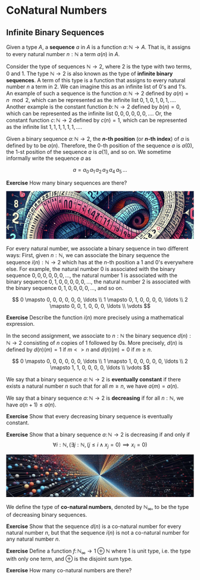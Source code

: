 # CoNatural Numbers

## Infinite Binary Sequences


Given a type $A$, a **sequence** $a$ in $A$ is a function $a \colon \mathbb{N} \to A$. That is, it assigns to every natural number $n : \mathbb{N}$ a term $a(n)$ in $A$. 

Consider the type of sequences $\mathbb{N} \to 2$, where $2$ is the type with two terms, $0$ and $1$. The type $\mathbb{N} \to 2$ is also known as the type of **infinite binary sequences**. A term of this type is a function that assigns to every natural number $n$ a term in $2$. We can imagine this as an infinite list of $0$'s and $1$'s. An example of such a sequence is the function $a \colon \mathbb{N} \to 2$ defined by $a(n) = n \mod 2$, which can be represented as the infinite list $0, 1, 0, 1, 0, 1, \ldots$. Another example is the constant function $b \colon \mathbb{N} \to 2$ defined by $b(n) = 0$, which can be represented as the infinite list $0, 0, 0, 0, 0, 0, \ldots$. Or, the constant function $c \colon \mathbb{N} \to 2$ defined by $c(n) = 1$, which can be represented as the infinite list $1, 1, 1, 1, 1, 1, \ldots$. 

Given a binary sequence $a \colon \mathbb{N} \to 2$, the **$n$-th position** (or **$n$-th index**) of $a$ is defined by to be $a(n)$. Therefore, the $0$-th position of the sequence $a$ is $a(0)$, the $1$-st position of the sequence $a$ is $a(1)$, and so on. We sometime informally write the sequence $a$ as

$$ a = a_0 \, a_1 \, a_2 \, a_3 \, a_4 \, a_5 \, \ldots $$

**Exercise** 
How many binary sequences are there?

![Conatural1](./seq1.jpeg)

For every natural number, we associate a binary sequence in two different ways: First, given $n : \mathbb{N}$, we can associate the binary sequence the sequence $i(n) : \mathbb{N} \to 2$ which has at the $n$-th position a $1$ and $0$'s everywhere else.  For example, the natural number $0$ is associated with the binary sequence $0, 0, 0, 0, 0, 0, \ldots$, the natural number $1$ is associated with the binary sequence $0, 1, 0, 0, 0, 0, 0, \ldots$, the natural number $2$ is associated with the binary sequence $0, 1, 0, 0, 0, 0, \ldots$, and so on.

$$
0 \mapsto 0, 0, 0, 0, 0, 0, \ldots \\
1 \mapsto 0, 1, 0, 0, 0, 0, \ldots \\
2 \mapsto 0, 0, 1, 0, 0, 0, \ldots \\ 
\vdots
$$


**Exercise** 
Describe the function $i(n)$ more precisely using a mathematical expression. 

In the second assignment, we associate to $n : \mathbb{N}$ the binary sequence $d(n) : \mathbb{N} \to 2$ consisting of $n$ copies of $1$ followed by $0$s. More precisely, $d(n)$ is defined by $d(n)(m) = 1$ if $m <> n$ and $d(n)(m) = 0$ if $m \geq n$.


$$
0 \mapsto 0, 0, 0, 0, 0, 0, \ldots \\
1 \mapsto 1, 0, 0, 0, 0, 0, \ldots \\
2 \mapsto 1, 1, 0, 0, 0, 0, \ldots \\
\vdots
$$

We say that a binary sequence $a \colon \mathbb{N} \to 2$ is **eventually constant** if there exists a natural number $n$ such that for all $m \geq n$, we have $a(m) = a(n)$.

We say that a binary sequence $a \colon \mathbb{N} \to 2$ is **decreasing** if for all $n : \mathbb{N}$, we have $a(n + 1) \le a (n)$. 

**Exercise**
Show that every decreasing binary sequence is eventually constant.

**Exercise**
Show that a binary sequence $a \colon \mathbb{N} \to 2$ is decreasing if and only if 
$$ \forall i : \mathbb{N} , \big( \exists j : \mathbb{N} ,  (j\leq i \land x_j =0 ) \implies x_i=0 \big) $$



![Conatural2](./seq2.jpeg)



We define the type of **co-natural numbers**, denoted by $\mathbb{N}_\infty$, to be the type of decreasing binary sequences.

**Exercise**
Show that the sequence $d(n)$ is a co-natural number for every natural number $n$, but that the sequence $i(n)$ is not a co-natural number for any natural number $n$.

**Exercise**
Define a function $f \colon \mathbb{N}_\infty \to 1 \oplus \mathbb{N}$ where $1$ is unit type, i.e. the type with only one term, and $\oplus$ is the disjoint sum type.

**Exercise**
How many co-natural numbers are there?